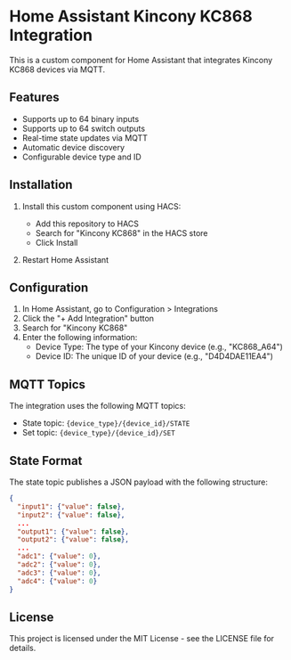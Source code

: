 # Home Assistant Kincony KC868 Integration

This is a custom component for Home Assistant that integrates Kincony KC868 devices via MQTT.

## Features

- Supports up to 64 binary inputs
- Supports up to 64 switch outputs
- Real-time state updates via MQTT
- Automatic device discovery
- Configurable device type and ID

## Installation

1. Install this custom component using HACS:
   - Add this repository to HACS
   - Search for "Kincony KC868" in the HACS store
   - Click Install

2. Restart Home Assistant

## Configuration

1. In Home Assistant, go to Configuration > Integrations
2. Click the "+ Add Integration" button
3. Search for "Kincony KC868"
4. Enter the following information:
   - Device Type: The type of your Kincony device (e.g., "KC868_A64")
   - Device ID: The unique ID of your device (e.g., "D4D4DAE11EA4")

## MQTT Topics

The integration uses the following MQTT topics:

- State topic: `{device_type}/{device_id}/STATE`
- Set topic: `{device_type}/{device_id}/SET`

## State Format

The state topic publishes a JSON payload with the following structure:

```json
{
  "input1": {"value": false},
  "input2": {"value": false},
  ...
  "output1": {"value": false},
  "output2": {"value": false},
  ...
  "adc1": {"value": 0},
  "adc2": {"value": 0},
  "adc3": {"value": 0},
  "adc4": {"value": 0}
}
```

## License

This project is licensed under the MIT License - see the LICENSE file for details. 
